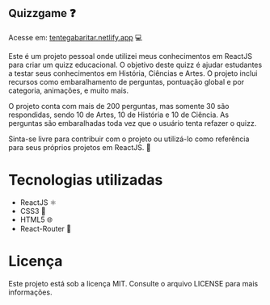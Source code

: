 ## Quizzgame :question:

Acesse em: <a href="https://tentegabaritar.netlify.app">tentegabaritar.netlify.app</a> :computer:

Este é um projeto pessoal onde utilizei meus conhecimentos em ReactJS para criar um quizz educacional. O objetivo deste quizz é ajudar estudantes a testar seus conhecimentos em História, Ciências e Artes. O projeto inclui recursos como embaralhamento de perguntas, pontuação global e por categoria, animações, e muito mais.

O projeto conta com mais de 200 perguntas, mas somente 30 são respondidas, sendo 10 de Artes, 10 de História e 10 de Ciência. As perguntas são embaralhadas toda vez que o usuário tenta refazer o quizz.

Sinta-se livre para contribuir com o projeto ou utilizá-lo como referência para seus próprios projetos em ReactJS. :raised_hands:

# Tecnologias utilizadas
* ReactJS :atom_symbol:
* CSS3 :art:
* HTML5 :globe_with_meridians:
* React-Router :arrows_counterclockwise:

# Licença
Este projeto está sob a licença MIT. Consulte o arquivo LICENSE para mais informações.